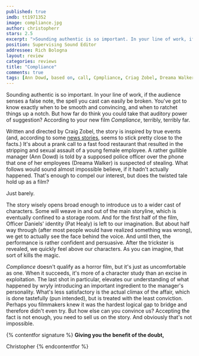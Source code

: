 ```yaml
---
published: true
imdb: tt1971352
image: compliance.jpg
author: christopherr 
stars: 2.5
excerpt: ">Sounding authentic is so important. In your line of work, if the audience senses a false note, the spell you cast can easily be broken. You&rsquo;ve got to know exactly when to be smooth and convincing, and when to ratchet things up a notch. But how far do think you could take that auditory power of suggestion?&nbsp; According to your new film <em>Compliance</em>, terribly, terribly far."
position: Supervising Sound Editor
addressee: Rich Bologna
layout: review
categories: reviews
title: "Compliance"
comments: true
tags: [Ann Dowd, based on, call, Cpmpliance, Criag Zobel, Dreama Walker, inspired by, Letters, phone, prank, sexual assualt, true story]
---
```

Sounding authentic is so important. In your line of work, if the audience senses a false note, the spell you cast can easily be broken. You've got to know exactly when to be smooth and convincing, and when to ratchet things up a notch. But how far do think you could take that auditory power of suggestion?  According to your new film _Compliance_, terribly, terribly far.

Written and directed by Craig Zobel, the story is inspired by true events (and, according to some [news stories][1], seems to stick pretty close to the facts.) It's about a prank call to a fast food restaurant that resulted in the stripping and sexual assault of a young female employee.  A rather gullible manager (Ann Dowd) is told by a supposed police officer over the phone that one of her employees (Dreama Walker) is suspected of stealing.  What follows would sound almost impossible believe, if it hadn't actually happened. That's enough to compel our interest, but does the twisted tale hold up as a film?

   [1]: http://www.courier-journal.com/article/20051009/NEWS01/510090392/A-hoax-most-cruel-Caller-coaxed-McDonald-s-managers-into-strip-searching-worker

Just barely. 

The story wisely opens broad enough to introduce us to a wider cast of characters. Some will weave in and out of the main storyline, which is eventually confined to a storage room. And for the first half of the film, Officer Daniels' identity (Pat Healy) is left to our imagination. But about half way through (after most people would have realized something was wrong), we get to actually see the face behind the voice.  And until then, the performance is rather confident and persuasive.  After the trickster is revealed, we quickly feel above our characters. As you can imagine, that sort of kills the magic.

_Compliance_ doesn't qualify as a horror film, but it's just as uncomfortable as one.  When it succeeds, it's more of a character study than an excise in exploitation. The last shot in particular, elevates our understanding of what happened by wryly introducing an important ingredient to the manager's personality. What's less satisfactory is the actual climax of the affair, which is done tastefully (pun intended), but is treated with the least conviction. Perhaps you filmmakers knew it was the hardest logical gap to bridge and therefore didn't even try. But how else can you convince us? Accepting the fact is not enough, you need to sell us on the story. And obviously that's not impossible.

{% contentfor signature %}
**Giving you the benefit of the doubt,**

Christopher
{% endcontentfor %}